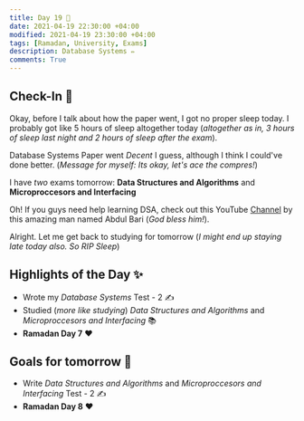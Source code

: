 ```yaml
---
title: Day 19 🐡
date: 2021-04-19 22:30:00 +04:00
modified: 2021-04-19 23:30:00 +04:00
tags: [Ramadan, University, Exams]
description: Database Systems ✏️
comments: True
---
```


## Check-In 📌

Okay, before I talk about how the paper went, I got no proper sleep today. I probably got like 5 hours of sleep altogether today (*altogether as in, 3 hours of sleep last night and 2 hours of sleep after the exam*).

Database Systems Paper went *Decent* I guess, although I think I could've done better. (*Message for myself: Its okay, let's ace the compres!*)

I have *two* exams tomorrow: **Data Structures and Algorithms** and **Microproccesors and Interfacing**

Oh! If you guys need help learning DSA, check out this YouTube [Channel](https://www.youtube.com/channel/UCZCFT11CWBi3MHNlGf019nw) by this amazing man named Abdul Bari (*God bless him!*). 

Alright. Let me get back to studying for tomorrow (*I might end up staying late today also. So RIP Sleep*)

## Highlights of the Day ✨
- Wrote my *Database Systems* Test - 2 ✍️
- Studied (*more like studying*) *Data Structures and Algorithms* and *Microproccesors and Interfacing* 📚
- **Ramadan Day 7** ❤️

## Goals for tomorrow 📝
- Write *Data Structures and Algorithms* and *Microproccesors and Interfacing* Test - 2 ✍️ 
- **Ramadan Day 8** ❤️
